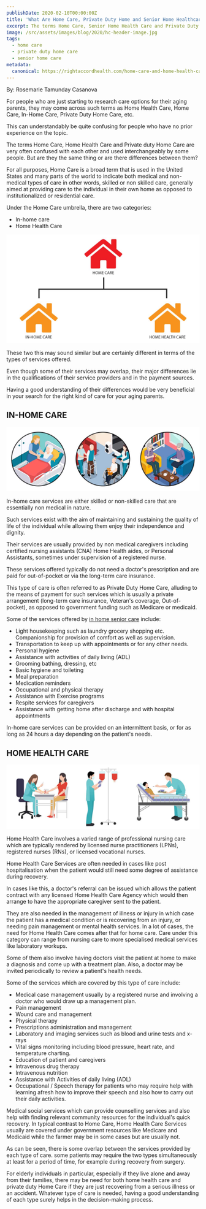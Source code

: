 ```yaml
---
publishDate: 2020-02-10T00:00:00Z
title: 'What Are Home Care, Private Duty Home and Senior Home Healthcare'
excerpt: The terms Home Care, Senior Home Health Care and Private Duty Home Care are very often confused with each other and used interchangeably by some people.
image: /src/assets/images/blog/2020/hc-header-image.jpg
tags:
  - home care
  - private duty home care
  - senior home care
metadata:
  canonical: https://rightaccordhealth.com/home-care-and-home-health-care
---
```




By: Rosemarie Tamunday Casanova



For people who are just starting to research care options for their aging parents, they may come across such terms as Home Health Care, Home Care, In-Home Care, Private Duty Home Care, etc.

This can understandably be quite confusing for people who have no prior experience on the topic.

The terms Home Care, Home Health Care and Private duty Home Care are very often confused with each other and used interchangeably by some people. But are they the same thing or are there differences between them?


For all purposes, Home Care is a broad term that is used in the United States and many parts of the world to indicate both medical and non-medical types of care in other words, skilled or non skilled care, generally aimed at providing care to the individual in their own home as opposed to institutionalized or residential care.


Under the Home Care umbrella, there are two categories:

*   In-home care
*   Home Health Care

![home care umbrella system](/src/assets/images/blog/2020/hc-umbrella.jpg)

These two this may sound similar but are certainly different in terms of the types of services offered.

Even though some of their services may overlap, their major differences lie in the qualifications of their service providers and in the payment sources.

Having a good understanding of their differences would be very beneficial in your search for the right kind of care for your aging parents.

IN-HOME CARE
------------

![home care image](/src/assets/images/blog/2020/hc-home-care.jpg)

In-home care services are either skilled or non-skilled care that are essentially non medical in nature.


Such services exist with the aim of maintaining and sustaining the quality of life of the individual while allowing them enjoy their independence and dignity.

Their services are usually provided by non medical caregivers including certified nursing assistants (CNA) Home Health aides, or Personal Assistants, sometimes under supervision of a registered nurse.

These services offered typically do not need a doctor's prescription and are paid for out-of-pocket or via the long-term care insurance.

This type of care is often referred to as Private Duty Home Care, alluding to the means of payment for such services which is usually a private arrangement (long-term care insurance, Veteran's coverage, Out-of-pocket), as opposed to government funding such as Medicare or medicaid.


Some of the services offered by [in home senior care](https://rightaccordhealth.com/services/live-in-homecare.html) include:

*   Light housekeeping such as laundry grocery shopping etc. Companionship for provision of comfort as well as supervision.
*   Transportation to keep up with appointments or for any other needs.
*   Personal hygiene
*   Assistance with activities of daily living (ADL)
*   Grooming bathing, dressing, etc
*   Basic hygiene and toileting
*   Meal preparation
*   Medication reminders
*   Occupational and physical therapy
*   Assistance with Exercise programs
*   Respite services for caregivers
*   Assistance with getting home after discharge and with hospital appointments

In-home care services can be provided on an intermittent basis, or for as long as 24 hours a day depending on the patient's needs.

HOME HEALTH CARE
----------------

![home-health-care image](/src/assets/images/blog/2020/hc-home-health-care.jpg)

Home Health Care involves a varied range of professional nursing care which are typically rendered by licensed nurse practitioners (LPNs), registered nurses (RNs), or licensed vocational nurses.


Home Health Care Services are often needed in cases like post hospitalisation when the patient would still need some degree of assistance during recovery.


In cases like this, a doctor's referral can be issued which allows the patient contract with any licensed Home Health Care Agency which would then arrange to have the appropriate caregiver sent to the patient.

They are also needed in the management of illness or injury in which case the patient has a medical condition or is recovering from an injury, or needing pain management or mental health services. In a lot of cases, the need for Home Health Care comes after that for home care. Care under this category can range from nursing care to more specialised medical services like laboratory workups.

Some of them also involve having doctors visit the patient at home to make a diagnosis and come up with a treatment plan. Also, a doctor may be invited periodically to review a patient's health needs.

Some of the services which are covered by this type of care include:

*   Medical case management usually by a registered nurse and involving a doctor who would draw up a management plan.
*   Pain management
*   Wound care and management
*   Physical therapy
*   Prescriptions administration and management
*   Laboratory and imaging services such as blood and urine tests and x-rays
*   Vital signs monitoring including blood pressure, heart rate, and temperature charting.
*   Education of patient and caregivers
*   Intravenous drug therapy
*   Intravenous nutrition
*   Assistance with Activities of daily living (ADL)
*   Occupational / Speech therapy for patients who may require help with learning afresh how to improve their speech and also how to carry out their daily activities.

Medical social services which can provide counselling services and also help with finding relevant community resources for the individual's quick recovery. In typical contrast to Home Care, Home Health Care Services usually are covered under government resources like Medicare and Medicaid while the farmer may be in some cases but are usually not.

As can be seen, there is some overlap between the services provided by each type of care. some patients may require the two types simultaneously at least for a period of time, for example during recovery from surgery.

For elderly individuals in particular, especially if they live alone and away from their families, there may be need for both home health care and private duty Home Care if they are just recovering from a serious illness or an accident. Whatever type of care is needed, having a good understanding of each type surely helps in the decision-making process.